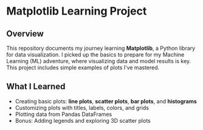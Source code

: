 # Matplotlib Learning Project

## Overview
This repository documents my journey learning **Matplotlib**, a Python library for data visualization. I picked up the basics to prepare for my Machine Learning (ML) adventure, where visualizing data and model results is key. This project includes simple examples of plots I’ve mastered.

## What I Learned
- Creating basic plots: **line plots**, **scatter plots**, **bar plots**, and **histograms**
- Customizing plots with titles, labels, colors, and grids
- Plotting data from Pandas DataFrames
- Bonus: Adding legends and exploring 3D scatter plots
